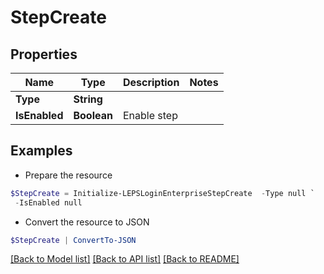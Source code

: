 # StepCreate
## Properties

Name | Type | Description | Notes
------------ | ------------- | ------------- | -------------
**Type** | **String** |  | 
**IsEnabled** | **Boolean** | Enable step | 

## Examples

- Prepare the resource
```powershell
$StepCreate = Initialize-LEPSLoginEnterpriseStepCreate  -Type null `
 -IsEnabled null
```

- Convert the resource to JSON
```powershell
$StepCreate | ConvertTo-JSON
```

[[Back to Model list]](../README.md#documentation-for-models) [[Back to API list]](../README.md#documentation-for-api-endpoints) [[Back to README]](../README.md)

